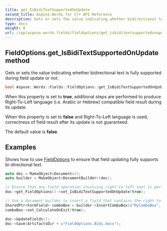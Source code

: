 ```yaml
---
title: get_IsBidiTextSupportedOnUpdate
second_title: Aspose.Words for C++ API Reference
description: Gets or sets the value indicating whether bidirectional text is fully supported during field update or not. 
type: docs
weight: 0
url: /cpp/aspose.words.fields/fieldoptions/get_isbiditextsupportedonupdate/
---
```

## FieldOptions.get_IsBidiTextSupportedOnUpdate method


Gets or sets the value indicating whether bidirectional text is fully supported during field update or not.

```cpp
bool Aspose::Words::Fields::FieldOptions::get_IsBidiTextSupportedOnUpdate() const
```


When this property is set to **true**, additional steps are performed to produce Right-To-Left language (i.e. Arabic or Hebrew) compatible field result during its update.

When this property is set to **false** and Right-To-Left language is used, correctness of field result after its update is not guaranteed.

The default value is **false**.

## Examples




Shows how to use [FieldOptions](../) to ensure that field updating fully supports bi-directional text. 
```cpp
auto doc = MakeObject<Document>();
auto builder = MakeObject<DocumentBuilder>(doc);

// Ensure that any field operation involving right-to-left text is performs as expected.
doc->get_FieldOptions()->set_IsBidiTextSupportedOnUpdate(true);

// Use a document builder to insert a field that contains the right-to-left text.
SharedPtr<FormField> comboBox = builder->InsertComboBox(u"MyComboBox", MakeArray<String>({u"עֶשְׂרִים", u"שְׁלוֹשִׁים", u"אַרְבָּעִים", u"חֲמִשִּׁים", u"שִׁשִּׁים"}), 0);
comboBox->set_CalculateOnExit(true);

doc->UpdateFields();
doc->Save(ArtifactsDir + u"FieldOptions.Bidi.docx");
```

